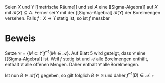 Seien $X$ und $Y$ [[metrische Räume]] und sei $A$ eine [[Sigma-Algebra]] auf $X$ mit $\mathcal{B}(X) \subseteq A$. Ferner sei $Y$ mit der [[Sigma-Algebra]] $\mathcal{B}(Y)$ der Borelmengen versehen. Falls $f: X \to Y$ stetig ist, so ist $f$ messbar.

# Beweis

Setze $\mathcal{C} = \{M \subseteq Y | f^{-1}(M) \in \mathcal{A}\}$. Auf Blatt 5 wird gezeigt, dass $\mathcal{C}$ eine [[Sigma-Algebra]] ist. Weil $f$ stetig ist und $\mathcal{A}$ alle Borelmengen enthält, enthält $\mathcal{C}$ alle offenen Mengen. Daher enthält $\mathcal{C}$ alle Borelmengen.

Ist nun $B \in \mathcal{B}(Y)$ gegeben, so gilt folglich $B \in \mathcal{C}$ und daher $f^{-1}(B) \in \mathcal{A}$. $\square$